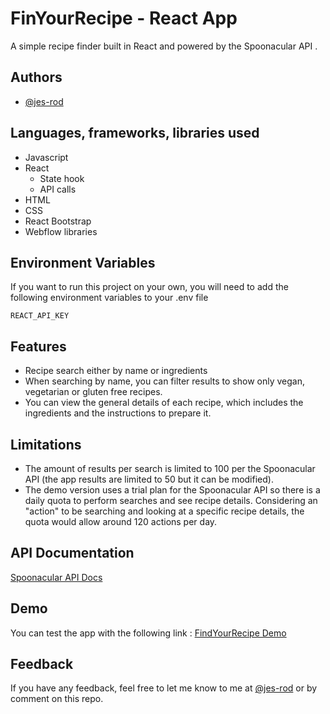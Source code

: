 
# FinYourRecipe - React App 

A simple recipe finder built in React and powered by the Spoonacular API .




## Authors

- [@jes-rod](https://github.com/jes-rod)



## Languages, frameworks, libraries used

- Javascript
- React
  - State hook
  - API calls  
- HTML
- CSS
- React Bootstrap
- Webflow libraries


## Environment Variables

If you want to run this project on your own, you will need to add the following environment variables to your .env file

`REACT_API_KEY`




## Features

- Recipe search either by name or ingredients
- When searching by name, you can filter results to show only vegan, vegetarian or gluten free recipes.
- You can view the general details of each recipe, which includes the ingredients and the instructions to prepare it.



## Limitations

- The amount of results per search is limited to 100 per the Spoonacular API (the app results are limited to 50 but it can be modified).
- The demo version uses a trial plan for the Spoonacular API so there is a daily quota to perform searches and see recipe details. Considering an "action" to be searching and looking at a specific recipe details, the quota would allow around 120 actions per day.

## API Documentation

[Spoonacular API Docs](https://spoonacular.com/food-api/docs)


## Demo

You can test the app with the following link : [FindYourRecipe Demo](https://findyourrecipeapp.netlify.app)


## Feedback

If you have any feedback, feel free to let me know to me at [@jes-rod](https://github.com/jes-rod) or by comment on this repo.

